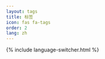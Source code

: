```yaml
---
layout: tags
title: 标签
icon: fas fa-tags
order: 2
lang: zh
---
```


{% include language-switcher.html %} 